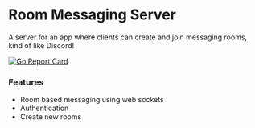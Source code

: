 # Room Messaging Server

A server for an app where clients can create and join messaging rooms, kind of like Discord!

[![Go Report Card](https://goreportcard.com/badge/github.com/foreox/server)](https://goreportcard.com/report/github.com/foreox/server)


### Features
- Room based messaging using web sockets
- Authentication
- Create new rooms
